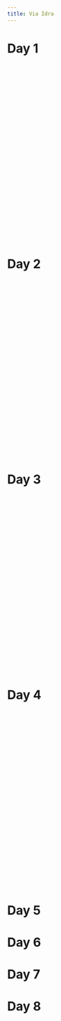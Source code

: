 ```yaml
---
title: Via Idra
---
```


# Day 1

<div
  class="gpx-trace"
  style="height: 400px;"
  data-gpx-trace="/data/activity_7309162630.gpx">
</div>

# Day 2

<div
  class="gpx-trace"
  style="height: 400px;"
  data-gpx-trace="/data/activity_7309185516.gpx">
</div>

# Day 3

<div
  class="gpx-trace"
  style="height: 400px;"
  data-gpx-trace="/data/activity_7309199428.gpx">
</div>

# Day 4

<div
  class="gpx-trace"
  style="height: 400px;"
  data-gpx-trace="/data/activity_7309207918.gpx">
</div>

# Day 5

# Day 6

# Day 7

# Day 8
